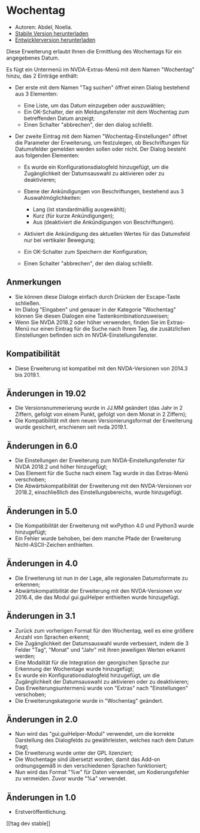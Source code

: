 # Wochentag #

* Autoren: Abdel, Noelia.
* [Stabile Version herunterladen][1]
* [Entwicklerversion herunterladen][2]

Diese Erweiterung erlaubt Ihnen die Ermittlung des Wochentags für ein
angegebenes Datum.

Es fügt ein Untermenü im NVDA-Extras-Menü mit dem Namen "Wochentag" hinzu,
das 2 Einträge enthält:

* Der erste mit dem Namen "Tag suchen" öffnet einen Dialog bestehend aus 3
  Elementen:

    * Eine Liste, um das Datum einzugeben oder auszuwählen;
    * Ein OK-Schalter, der ein Meldungsfenster mit dem Wochentag zum
      betreffenden Datum anzeigt;
    * Einen Schalter "abbrechen", der den dialog schließt.

* Der zweite Eintrag mit dem Namen "Wochentag-Einstellungen" öffnet die
  Parameter der Erweiterung, um festzulegen, ob Beschriftungen für
  Datumsfelder gemelden werden sollen oder nicht. Der Dialog besteht aus
  folgenden Elementen:

    * Es wurde ein Konfigurationsdialogfeld hinzugefügt, um die
      Zugänglichkeit der Datumsauswahl zu aktivieren oder zu deaktivieren;
    * Ebene der Ankündigungen von Beschriftungen, bestehend aus 3
      Auswahlmöglichkeiten:

        * Lang (ist standardmäßig ausgewählt);
        * Kurz (für kurze Ankündigungen);
        * Aus (deaktiviert die Ankündigungen von Beschriftungen).

    * Aktiviert die Ankündigung des aktuellen Wertes für das Datumsfeld nur
      bei vertikaler Bewegung;
    * Ein OK-Schalter zum Speichern der Konfiguration;
    * Einen Schalter "abbrechen", der den dialog schließt.

## Anmerkungen ##

* Sie können diese Dialoge einfach durch Drücken der Escape-Taste schließen.
* Im Dialog "Eingaben" und genauer in der Kategorie "Wochentag" können Sie
  diesen Dialogen eine Tastenkombinationzuweisen;
* Wenn Sie NVDA 2018.2 oder höher verwenden, finden Sie im Extras-Menü nur
  einen Eintrag für die Suche nach Ihrem Tag, die zusätzlichen Einstellungen
  befinden sich im NVDA-Einstellungsfenster.

## Kompatibilität ##

* Diese Erweiterung ist kompatibel mit den NVDA-Versionen von 2014.3 bis
  2019.1.

## Änderungen in 19.02 ##

* Die Versionsnummerierung wurde in JJ.MM geändert (das Jahr in 2 Ziffern,
  gefolgt von einem Punkt, gefolgt von dem Monat in 2 Ziffern);
* Die Kompatibilität mit dem neuen Versionierungsformat der Erweiterung
  wurde gesichert, erschienen seit nvda 2019.1.

## Änderungen in 6.0 ##

* Die Einstellungen der Erweiterung zum NVDA-Einstellungsfenster für NVDA
  2018.2 und höher hinzugefügt;
* Das Element für die Suche nach einem Tag wurde in das Extras-Menü
  verschoben;
* Die Abwärtskompatibilität der Erweiterung mit den NVDA-Versionen vor
  2018.2, einschließlich des Einstellungsbereichs, wurde hinzugefügt.

## Änderungen in 5.0 ##

* Die Kompatibilität der Erweiterung mit wxPython 4.0 und Python3 wurde
  hinzugefügt;
* Ein Fehler wurde behoben, bei dem manche Pfade der Erweiterung
  Nicht-ASCII-Zeichen enthielten.

## Änderungen in 4.0 ##

* Die Erweiterung ist nun in der Lage, alle regionalen Datumsformate zu
  erkennen;
* Abwärtskompatibilität der Erweiterung mit den NVDA-Versionen vor 2016.4,
  die das Modul gui.guiHelper enthielten wurde hinzugefügt.

## Änderungen in 3.1 ##

* Zurück zum vorherigen Format für den Wochentag, weil es eine größere
  Anzahl von Sprachen erkennt;
* Die Zugänglichkeit der Datumsauswahl wurde verbessert, indem die 3 Felder
  "Tag", "Monat" und "Jahr" mit ihren jeweiligen Werten erkannt werden;
* Eine Modalität für die Integration der georgischen Sprache zur Erkennung
  der Wochentage wurde hinzugefügt;
* Es wurde ein Konfigurationsdialogfeld hinzugefügt, um die Zugänglichkeit
  der Datumsauswahl zu aktivieren oder zu deaktivieren;
* Das Erweiterungsuntermenü wurde von "Extras" nach "Einstellungen"
  verschoben;
* Die Erweiterungskategorie wurde in "Wochentag" geändert.

## Änderungen in 2.0 ##

* Nun wird das "gui.guiHelper-Modul" verwendet, um die korrekte Darstellung
  des Dialogfelds zu gewährleisten, welches nach dem Datum fragt;
* Die Erweiterung wurde unter der GPL lizenziert;
* Die Wochentage sind übersetzt worden, damit das Add-on ordnungsgemäß in
  den verschiedenen Sprachen funktioniert;
* Nun wird das Format "%w" für Daten verwendet, um Kodierungsfehler zu
  vermeiden. Zuvor wurde "%a" verwendet.

## Änderungen in 1.0 ##

* Erstveröffentlichung.

[[!tag dev stable]]

[1]: https://addons.nvda-project.org/files/get.php?file=dw

[2]: https://addons.nvda-project.org/files/get.php?file=dw-dev

